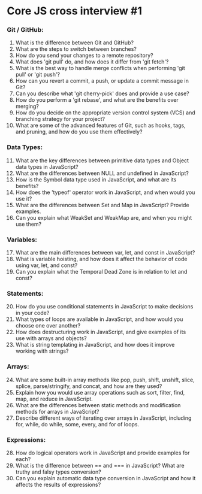 # Core JS cross interview #1

### Git / GitHub:
1.	What is the difference between Git and GitHub?
2.	What are the steps to switch between branches?
3.	How do you send your changes to a remote repository?
4.	What does 'git pull' do, and how does it differ from 'git fetch'?
5.	What is the best way to handle merge conflicts when performing 'git pull' or 'git push'?
6.	How can you revert a commit, a push, or update a commit message in Git?
7.	Can you describe what 'git cherry-pick' does and provide a use case?
8.	How do you perform a 'git rebase', and what are the benefits over merging?
9.	How do you decide on the appropriate version control system (VCS) and branching strategy for your project?
10.	What are some of the advanced features of Git, such as hooks, tags, and pruning, and how do you use them effectively?

### Data Types:
11. What are the key differences between primitive data types and Object data types in JavaScript?
12. What are the differences between NULL and undefined in JavaScript?
13. How is the Symbol data type used in JavaScript, and what are its benefits?
14. How does the 'typeof' operator work in JavaScript, and when would you use it?
15. What are the differences between Set and Map in JavaScript? Provide examples.
16. Can you explain what WeakSet and WeakMap are, and when you might use them?

### Variables:
17. What are the main differences between var, let, and const in JavaScript?
18. What is variable hoisting, and how does it affect the behavior of code using var, let, and const?
19. Can you explain what the Temporal Dead Zone is in relation to let and const?

### Statements:
20. How do you use conditional statements in JavaScript to make decisions in your code?
21. What types of loops are available in JavaScript, and how would you choose one over another?
22. How does destructuring work in JavaScript, and give examples of its use with arrays and objects?
23. What is string templating in JavaScript, and how does it improve working with strings?

### Arrays:
24. What are some built-in array methods like pop, push, shift, unshift, slice, splice, parse/stringify, and concat, and how are they used?
25. Explain how you would use array operations such as sort, filter, find, map, and reduce in JavaScript.
26. What are the differences between static methods and modification methods for arrays in JavaScript?
27. Describe different ways of iterating over arrays in JavaScript, including for, while, do while, some, every, and for of loops.

### Expressions:
28. How do logical operators work in JavaScript and provide examples for each?
29. What is the difference between == and === in JavaScript? What are truthy and falsy types conversion?
30. Can you explain automatic data type conversion in JavaScript and how it affects the results of expressions?
